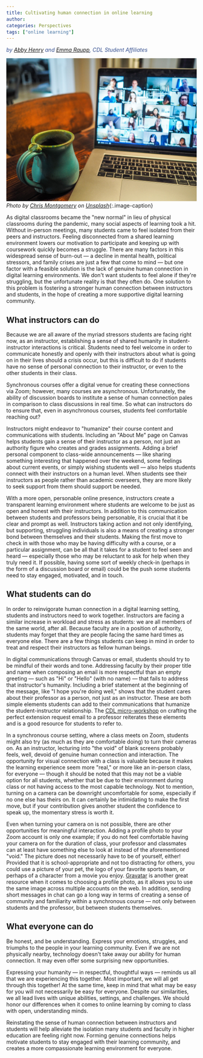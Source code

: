 ```yaml
---
title: Cultivating human connection in online learning
author: 
categories: Perspectives
tags: ["online learning"]
---
```

<span style="color:#365090;">*by [Abby Henry](/authors/henry) and [Emma Raupp](/authors/raupp), CDL Student Affiliates*</span>

![Laptop and cup of coffee](/images/laptop.jpg)
*Photo by <a href="https://unsplash.com/@cwmonty">Chris Montgomery</a> on <a href="https://unsplash.com/s/photos/online-learning">Unsplash</a>*{:.image-caption}

As digital classrooms became the "new normal" in lieu of physical classrooms during the pandemic, many social aspects of learning took a hit. Without in-person meetings, many students came to feel isolated from their peers and instructors. Feeling disconnected from a shared learning environment lowers our motivation to participate and keeping up with coursework quickly becomes a struggle. There are many factors in this widespread sense of burn-out — a decline in mental health, political stressors, and family crises are just a few that come to mind — but one factor with a feasible solution is the lack of genuine human connection in digital learning environments. We don't want students to feel alone if they're struggling, but the unfortunate reality is that they often do. One solution to this problem is fostering a stronger human connection between instructors and students, in the hope of creating a more supportive digital learning community. 

<!--more-->

## What instructors can do

Because we are all aware of the myriad stressors students are facing right now, as an instructor, establishing a sense of shared humanity in student-instructor interactions is critical. Students need to feel welcome in order to communicate honestly and openly with their instructors about what is going on in their lives should a crisis occur, but this is difficult to do if students have no sense of personal connection to their instructor, or even to the other students in their class.

Synchronous courses offer a digital venue for creating these connections via Zoom; however, many courses are asynchronous. Unfortunately, the ability of discussion boards to institute a sense of human connection pales in comparison to class discussions in real time. So what can instructors do to ensure that, even in asynchronous courses, students feel comfortable reaching out?

Instructors might endeavor to "humanize" their course content and communications with students. Including an "About Me" page on Canvas helps students gain a sense of their instructor as a person, not just an authority figure who creates and grades assignments. Adding a brief personal component to class-wide announcements — like sharing something interesting that happened over the weekend, some feelings about current events, or simply wishing students well — also helps students connect with their instructors on a human level. When students see their instructors as people rather than academic overseers, they are more likely to seek support from them should support be needed.

With a more open, personable online presence, instructors create a transparent learning environment where students are welcome to be just as open and honest with their instructors. In addition to this communication between students and professors being personable, it is crucial that it be clear and prompt as well. Instructors taking action and not only identifying, but supporting, struggling individuals is also a means of creating a stronger bond between themselves and their students. Making the first move to check in with those who may be having difficulty with a course, or a particular assignment, can be all that it takes for a student to feel seen and heard — especially those who may be reluctant to ask for help when they truly need it. If possible, having some sort of weekly check-in (perhaps in the form of a discussion board or email) could be the push some students need to stay engaged, motivated, and in touch. 

## What students can do

In order to reinvigorate human connection in a digital learning setting, students and instructors need to work together. Instructors are facing a similar increase in workload and stress as students: we are all members of the same world, after all. Because faculty are in a position of authority, students may forget that they are people facing the same hard times as everyone else. There are a few things students can keep in mind in order to treat and respect their instructors as fellow human beings.

 In digital communications through Canvas or email, students should try to be mindful of their words and tone. Addressing faculty by their proper title and name when composing an email is more respectful than an empty greeting — such as "Hi" or "Hello" (with no name) — that fails to address that instructor's humanity. Including a brief statement at the beginning of the message, like "I hope you're doing well," shows that the student cares about their professor as a person, not just as an instructor. These are both simple elements students can add to their communications that humanize the student-instructor relationship. The [CDL micro-workshop](https://cdl-geneseo.github.io/news/2021/05/05/dear-professor/) on crafting the perfect extension request email to a professor reiterates these elements and is a good resource for students to refer to.

In a synchronous course setting, where a class meets on Zoom, students might also try (as much as they are comfortable doing) to turn their cameras on. As an instructor, lecturing into "the void" of blank screens probably feels, well, devoid of genuine human connection and interaction. The opportunity for visual connection with a class is valuable because it makes the learning experience seem more "real," or more like an in-person class, for everyone — though it should be noted that this may not be a viable option for all students, whether that be due to their environment during class or not having access to the most capable technology. Not to mention, turning on a camera can be downright uncomfortable for some, especially if no one else has theirs on. It can certainly be intimidating to make the first move, but if your contribution gives another student the confidence to speak up, the momentary stress is worth it.

Even when turning your camera on is not possible, there are other opportunities for meaningful interaction. Adding a profile photo to your Zoom account is only one example; if you do not feel comfortable having your camera on for the duration of class, your professor and classmates can at least have something else to look at instead of the aforementioned "void." The picture does not necessarily have to be of yourself, either! Provided that it is school-appropriate and not too distracting for others, you could use a picture of your pet, the logo of your favorite sports team, or perhaps of a character from a movie you enjoy. [Gravatar](https://en.gravatar.com/) is another great resource when it comes to choosing a profile photo, as it allows you to use the same image across multiple accounts on the web. In addition, sending short messages in chat can go a long way in terms of creating a sense of community and familiarity within a synchronous course — not only between students and the professor, but between students themselves.

## What everyone can do

Be honest, and be understanding. Express your emotions, struggles, and triumphs to the people in your learning community. Even if we are not physically nearby, technology doesn't take away our ability for human connection. It may even offer some surprising new opportunities. 

Expressing your humanity — in respectful, thoughtful ways — reminds us all that we are experiencing this together. Most important, we will all get through this together! At the same time, keep in mind that what may be easy for you will not necessarily be easy for everyone. Despite our similarities, we all lead lives with unique abilities, settings, and challenges. We should honor our differences when it comes to online learning by coming to class with open, understanding minds. 

Reinstating the sense of human connection between instructors and students will help alleviate the isolation many students and faculty in higher education are feeling right now. Forming genuine connections helps motivate students to stay engaged with their learning community, and creates a more compassionate learning environment for everyone.